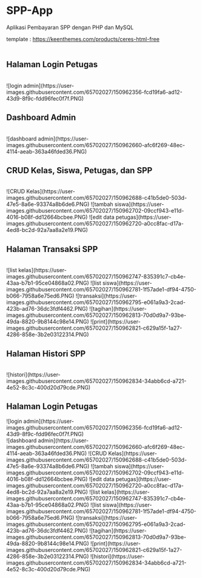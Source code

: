 # SPP-App
Aplikasi Pembayaran SPP dengan PHP dan MySQL

template : https://keenthemes.com/products/ceres-html-free 
<br><br>

<h2>Halaman Login Petugas</h2><br>
![login admin](https://user-images.githubusercontent.com/65702027/150962356-fcd19fa6-ad12-43d9-8f9c-fdd96fec0f7f.PNG)

<h2>Dashboard Admin</h2><br>
![dashboard admin](https://user-images.githubusercontent.com/65702027/150962660-afc6f269-48ec-4114-aeab-363a46fded36.PNG)

<h2>CRUD Kelas, Siswa, Petugas, dan SPP</h2><br>
![CRUD Kelas](https://user-images.githubusercontent.com/65702027/150962688-c41b5de0-503d-47e5-8a6e-93374a8b6de6.PNG)
![tambah siswa](https://user-images.githubusercontent.com/65702027/150962702-09ccf943-e11d-4016-b08f-dd12664bcbee.PNG)
![edit data petugas](https://user-images.githubusercontent.com/65702027/150962720-a0cc8fac-d17a-4ed8-bc2d-92a7aa8a2e19.PNG)

<h2>Halaman Transaksi SPP</h2><br>
![list kelas](https://user-images.githubusercontent.com/65702027/150962747-835391c7-cb4e-43aa-b7b1-95ce04868a02.PNG)
![list siswa](https://user-images.githubusercontent.com/65702027/150962781-1f57ade1-df94-4750-b066-7958a6e75ed6.PNG)
![transaksi](https://user-images.githubusercontent.com/65702027/150962795-e061a9a3-2cad-423b-ad76-36dc3fdf4462.PNG)
![tagihan](https://user-images.githubusercontent.com/65702027/150962813-70d0d9a7-93be-49da-8820-9b8144c98e14.PNG)
![print](https://user-images.githubusercontent.com/65702027/150962821-c629a15f-1a27-4286-858e-3b2e03122314.PNG)

<h2>Halaman Histori SPP</h2><br>
![histori](https://user-images.githubusercontent.com/65702027/150962834-34abb6cd-a721-4e52-8c3c-400d20d79cde.PNG)

<h2>Halaman Login Petugas</h2>
![login admin](https://user-images.githubusercontent.com/65702027/150962356-fcd19fa6-ad12-43d9-8f9c-fdd96fec0f7f.PNG)<br>
![dashboard admin](https://user-images.githubusercontent.com/65702027/150962660-afc6f269-48ec-4114-aeab-363a46fded36.PNG)
![CRUD Kelas](https://user-images.githubusercontent.com/65702027/150962688-c41b5de0-503d-47e5-8a6e-93374a8b6de6.PNG)
![tambah siswa](https://user-images.githubusercontent.com/65702027/150962702-09ccf943-e11d-4016-b08f-dd12664bcbee.PNG)
![edit data petugas](https://user-images.githubusercontent.com/65702027/150962720-a0cc8fac-d17a-4ed8-bc2d-92a7aa8a2e19.PNG)
![list kelas](https://user-images.githubusercontent.com/65702027/150962747-835391c7-cb4e-43aa-b7b1-95ce04868a02.PNG)
![list siswa](https://user-images.githubusercontent.com/65702027/150962781-1f57ade1-df94-4750-b066-7958a6e75ed6.PNG)
![transaksi](https://user-images.githubusercontent.com/65702027/150962795-e061a9a3-2cad-423b-ad76-36dc3fdf4462.PNG)
![tagihan](https://user-images.githubusercontent.com/65702027/150962813-70d0d9a7-93be-49da-8820-9b8144c98e14.PNG)
![print](https://user-images.githubusercontent.com/65702027/150962821-c629a15f-1a27-4286-858e-3b2e03122314.PNG)
![histori](https://user-images.githubusercontent.com/65702027/150962834-34abb6cd-a721-4e52-8c3c-400d20d79cde.PNG)

